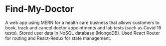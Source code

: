 # Find-My-Doctor
A web app using MERN for a health care business that allows customers to book, track and cancel doctor appointments and lab tests (such as Covid 19 tests). 
Stored user data in NoSQL database (MongoDB). 
Used React Router for routing and React-Redux for state management. 
